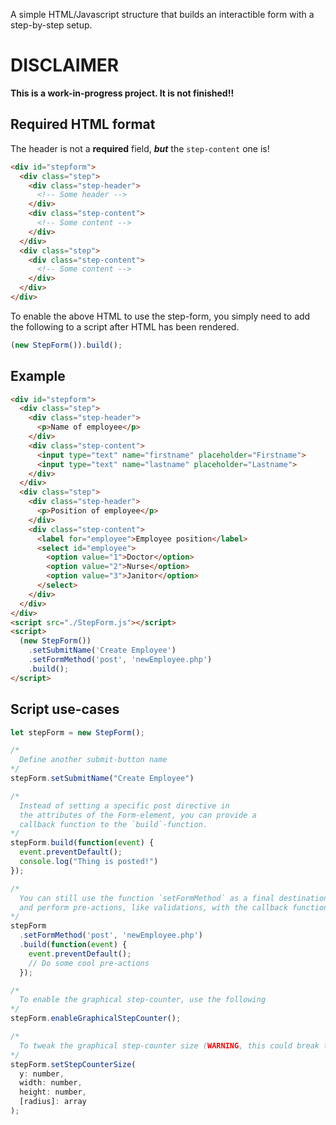 A simple HTML/Javascript structure that builds an interactible form with a step-by-step setup.


# DISCLAIMER
**This is a work-in-progress project. It is not finished!!**


## Required HTML format
The header is not a **required** field, _**but**_ the `step-content` one is!

```html
<div id="stepform">
  <div class="step">
    <div class="step-header">
      <!-- Some header -->
    </div>
    <div class="step-content">
      <!-- Some content -->
    </div>
  </div>
  <div class="step">
    <div class="step-content">
      <!-- Some content -->
    </div>
  </div>
</div>
```

To enable the above HTML to use the step-form, you simply need to add the following to a script after HTML has been rendered.
```javascript
(new StepForm()).build();
```

## Example
```html
<div id="stepform">
  <div class="step">
    <div class="step-header">
      <p>Name of employee</p>
    </div>
    <div class="step-content">
      <input type="text" name="firstname" placeholder="Firstname">
      <input type="text" name="lastname" placeholder="Lastname">
    </div>
  </div>
  <div class="step">
    <div class="step-header">
      <p>Position of employee</p>
    </div>
    <div class="step-content">
      <label for="employee">Employee position</label>
      <select id="employee">
        <option value="1">Doctor</option>
        <option value="2">Nurse</option>
        <option value="3">Janitor</option>
      </select>
    </div>
  </div>
</div>
<script src="./StepForm.js"></script>
<script>
  (new StepForm())
    .setSubmitName('Create Employee')
    .setFormMethod('post', 'newEmployee.php')
    .build();
</script>
```

## Script use-cases
```javascript
let stepForm = new StepForm();

/*
  Define another submit-button name
*/
stepForm.setSubmitName("Create Employee")

/*
  Instead of setting a specific post directive in
  the attributes of the Form-element, you can provide a
  callback function to the `build`-function.
*/
stepForm.build(function(event) {
  event.preventDefault();
  console.log("Thing is posted!")
});

/*
  You can still use the function `setFormMethod` as a final destination,
  and perform pre-actions, like validations, with the callback function.
*/
stepForm
  .setFormMethod('post', 'newEmployee.php')
  .build(function(event) {
    event.preventDefault();
    // Do some cool pre-actions
  });

/*
  To enable the graphical step-counter, use the following
*/
stepForm.enableGraphicalStepCounter();

/*
  To tweak the graphical step-counter size (WARNING, this could break things), use the following
*/
stepForm.setStepCounterSize(
  y: number,
  width: number,
  height: number,
  [radius]: array
);

```